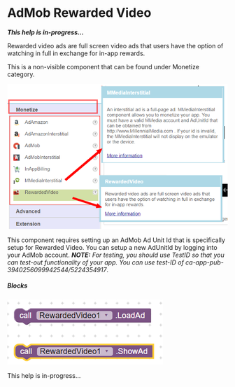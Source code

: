# AdMob Rewarded Video

_**This help is in-progress...**_

Rewarded video ads are full screen video ads that users have the option of watching in full in exchange for in-app rewards.

This is a non-visible component that can be found under Monetize category.

![](/assets/rewardedvideo-1.png)

This component requires setting up an AdMob Ad Unit Id that is specifically setup for Rewarded Video. You can setup a new AdUnitId by logging into your AdMob account. _**NOTE:** For testing, you should use TestID so that you can test-out functionality of your app. You can use test-ID of ca-app-pub-3940256099942544/5224354917_.

##### Blocks

![](/assets/reward-3.png)

This help is in-progress...

### 



